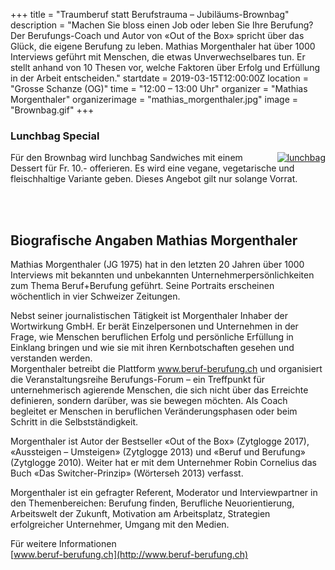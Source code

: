 +++
title = "Traumberuf statt Berufstrauma – Jubiläums-Brownbag"
description = "Machen Sie bloss einen Job oder leben Sie Ihre Berufung? Der Berufungs-Coach und Autor von «Out of the Box» spricht über das Glück, die eigene Berufung zu leben. Mathias Morgenthaler hat über 1000 Interviews geführt mit Menschen, die etwas Unverwechselbares tun. Er stellt anhand von 10 Thesen vor, welche Faktoren über Erfolg und Erfüllung in der Arbeit entscheiden."
startdate = 2019-03-15T12:00:00Z
location = "Grosse Schanze (OG)"
time = "12:00 – 13:00 Uhr"
organizer = "Mathias Morgenthaler"
organizerimage = "mathias_morgenthaler.jpg"
image = "Brownbag.gif"
+++

### Lunchbag Special
<a style="float:right" href="http://lunchbag.ch">![lunchbag](lunchbag.jpg)</a> Für den Brownbag wird lunchbag Sandwiches mit einem Dessert für Fr. 10.- offerieren. Es wird eine vegane, vegetarische und fleischhaltige Variante geben. Dieses Angebot gilt nur solange Vorrat.

<br>
<br>

## Biografische Angaben Mathias Morgenthaler

Mathias Morgenthaler (JG 1975) hat in den letzten 20 Jahren über 1000 Interviews mit bekannten und unbekannten Unternehmerpersönlichkeiten zum Thema Beruf+Berufung geführt. Seine Portraits erscheinen wöchentlich in vier Schweizer Zeitungen.

Nebst seiner journalistischen Tätigkeit ist Morgenthaler Inhaber der Wortwirkung GmbH. Er berät Einzelpersonen und Unternehmen in der Frage, wie Menschen beruflichen Erfolg und persönliche Erfüllung in Einklang bringen und wie sie mit ihren Kernbotschaften gesehen und verstanden werden.  
Morgenthaler betreibt die Plattform www.beruf-berufung.ch und organisiert die Veranstaltungsreihe Berufungs-Forum – ein Treffpunkt für unternehmerisch agierende Menschen, die sich nicht über das Erreichte definieren, sondern darüber, was sie bewegen möchten. Als Coach begleitet er Menschen in beruflichen Veränderungsphasen oder beim Schritt in die Selbstständigkeit.

Morgenthaler ist Autor der Bestseller «Out of the Box» (Zytglogge 2017), «Aussteigen – Umsteigen» (Zytglogge 2013) und «Beruf und Berufung» (Zytglogge 2010).  Weiter hat er mit dem Unternehmer Robin Cornelius das Buch «Das Switcher-Prinzip» (Wörterseh 2013) verfasst.

Morgenthaler ist ein gefragter Referent, Moderator und Interviewpartner in den Themenbereichen: Berufung finden, Berufliche Neuorientierung, Arbeitswelt der Zukunft, Motivation am Arbeitsplatz, Strategien erfolgreicher Unternehmer, Umgang mit den Medien.

Für weitere Informationen    
[www.beruf-berufung.ch](http://www.beruf-berufung.ch)
